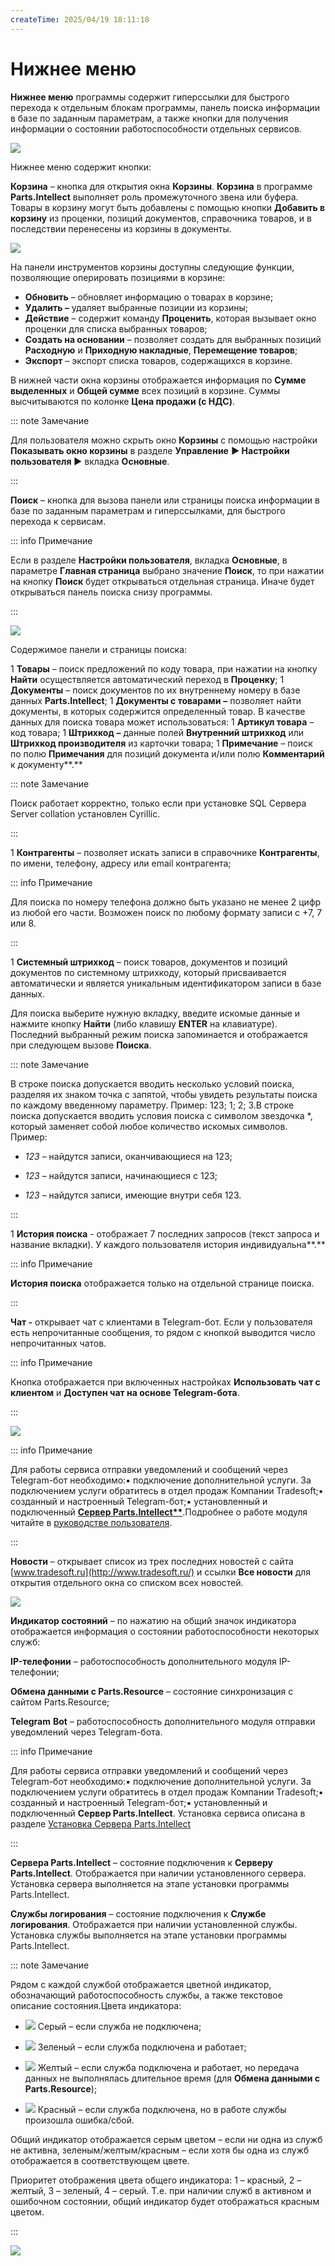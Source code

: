 ```yaml
---
createTime: 2025/04/19 18:11:18
---
```

# Нижнее меню

**Нижнее меню** программы содержит гиперссылки для быстрого перехода к отдельным блокам программы, панель поиска информации в базе по заданным параметрам, а также кнопки для получения информации о состоянии работоспособности отдельных сервисов.

![](../../../assets/guide/Aspose.Words.6f13226c-9016-4dda-be57-653ed66d987a.119.png)

Нижнее меню содержит кнопки:

**Корзина** – кнопка для открытия окна **Корзины**. **Корзина** в программе **Parts.Intellect** выполняет роль промежуточного звена или буфера. Товары в корзину могут быть добавлены с помощью кнопки **Добавить в корзину** из проценки, позиций документов, справочника товаров, и в последствии перенесены из корзины в документы.

![](../../../assets/guide/Aspose.Words.6f13226c-9016-4dda-be57-653ed66d987a.120.png)

На панели инструментов корзины доступны следующие функции, позволяющие оперировать позициями в корзине:

- **Обновить** – обновляет информацию о товарах в корзине;
- **Удалить –** удаляет выбранные позиции из корзины;
- **Действие** – содержит команду **Проценить**, которая вызывает окно проценки для списка выбранных товаров;
- **Создать на основании** – позволяет создать для выбранных позиций **Расходную** и **Приходную накладные**, **Перемещение товаров**;
- **Экспорт** – экспорт списка товаров, содержащихся в корзине.

В нижней части окна корзины отображается информация по **Сумме выделенных** и **Общей сумме** всех позиций в корзине. Суммы высчитываются по колонке **Цена продажи (с НДС)**.

::: note Замечание

Для пользователя можно скрыть окно **Корзины** с помощью настройки **Показывать окно корзины** в разделе **Управление** **► Настройки пользователя ►** вкладка **Основные**.

:::

**Поиск** – кнопка для вызова панели или страницы поиска информации в базе по заданным параметрам и гиперссылками, для быстрого перехода к сервисам.

::: info Примечание

Если в разделе **Настройки пользователя**, вкладка **Основные**, в параметре **Главная страница** выбрано значение **Поиск**, то при нажатии на кнопку **Поиск** будет открываться отдельная страница. Иначе будет открываться панель поиска снизу программы.

:::

![](../../../assets/guide/Aspose.Words.6f13226c-9016-4dda-be57-653ed66d987a.121.png)

Содержимое панели и страницы поиска:

1  **Товары** – поиск предложений по коду товара, при нажатии на кнопку **Найти** осуществляется автоматический переход в **Проценку**;
1  **Документы** – поиск документов по их внутреннему номеру в базе данных **Parts.Intellect**;
1  **Документы с товарами** **–** позволяет найти документы, в которых содержится определенный товар. В качестве данных для поиска товара может использоваться:
   1  **Артикул товара** – код товара;
   1  **Штрихкод** **–** данные полей **Внутренний штрихкод** или **Штрихкод производителя** из карточки товара;
   1  **Примечание** – поиск по полю **Примечания** для позиций документа и/или полю **Комментарий** к документу**.**

::: note Замечание

Поиск работает корректно, только если при установке SQL Сервера Server collation установлен Cyrillic.

:::

1  **Контрагенты** – позволяет искать записи в справочнике **Контрагенты**, по имени, телефону, адресу или email контрагента;

::: info Примечание

Для поиска по номеру телефона должно быть указано не менее 2 цифр из любой его части. Возможен поиск по любому формату записи с +7, 7 или 8.

:::

1  **Системный штрихкод** – поиск товаров, документов и позиций документов по системному штрихкоду, который присваивается автоматически и является уникальным идентификатором записи в базе данных.

Для поиска выберите нужную вкладку, введите искомые данные и нажмите кнопку **Найти** (либо клавишу **ENTER** на клавиатуре). Последний выбранный режим поиска запоминается и отображается при следующем вызове **Поиска**.

::: note Замечание

В строке поиска допускается вводить несколько условий поиска, разделяя их знаком точка с запятой, чтобы увидеть результаты поиска по каждому введенному параметру. Пример: 123; 1; 2; 3.В строке поиска допускается вводить условия поиска с символом звездочка \*, который заменяет собой любое количество искомых символов. Пример:

- *123* – найдутся записи, оканчивающиеся на 123;

- *123* – найдутся записи, начинающиеся с 123;

- *123* – найдутся записи, имеющие внутри себя 123.

:::


1  **История поиска** - отображает 7 последних запросов (текст запроса и название вкладки). У каждого пользователя история индивидуальна**.**

::: info Примечание

**История поиска** отображается только на отдельной странице поиска.

:::

**Чат -** открывает чат с клиентами в Telegram-бот. Если у пользователя есть непрочитанные сообщения, то рядом с кнопкой выводится число непрочитанных чатов.

::: info Примечание

Кнопка отображается при включенных настройках **Использовать чат с клиентом** и **Доступен чат на основе Telegram-бота**. 

:::

![](../../../assets/guide/Aspose.Words.6f13226c-9016-4dda-be57-653ed66d987a.122.png)

::: info Примечание

Для работы сервиса отправки уведомлений и сообщений через Telegram-бот необходимо:▪ подключение дополнительной услуги. За подключением услуги обратитесь в отдел продаж Компании Tradesoft;▪ созданный и настроенный Telegram-бот;▪ установленный и подключенный **[Сервер Parts.Intellect**](#678abee0-5d3e-466d-8a1b-d556b23a5110)**.Подробнее о работе модуля читайте в [руководстве пользователя](https://product-doc.tradesoft.ru/ai/telegram/index.htm).

:::

**Новости** – открывает список из трех последних новостей с сайта [www.tradesoft.ru](http://www.tradesoft.ru/) и ссылки **Все новости** для открытия отдельного окна со списком всех новостей.

![](../../../assets/guide/Aspose.Words.6f13226c-9016-4dda-be57-653ed66d987a.123.png)

**Индикатор состояний** – по нажатию на общий значок индикатора отображается информация о состоянии работоспособности некоторых служб:

**IP-телефонии** – работоспособность дополнительного модуля IP-телефонии;

**Обмена данными с Parts.Resource** – состояние синхронизация с сайтом Parts.Resource;

**Telegram** **Bot** – работоспособность дополнительного модуля отправки уведомлений через Telegram-бота.

::: info Примечание

Для работы сервиса отправки уведомлений и сообщений через Telegram-бот необходимо:▪ подключение дополнительной услуги. За подключением услуги обратитесь в отдел продаж Компании Tradesoft;▪ созданный и настроенный Telegram-бот;▪ установленный и подключенный **Сервер Parts.Intellect**. Установка сервиса описана в разделе [Установка Сервера Parts.Intellect](#678abee0-5d3e-466d-8a1b-d556b23a5110)

:::

**Сервера Parts.Intellect** – состояние подключения к **Серверу** **Parts.Intellect**. Отображается при наличии установленного сервера. Установка сервера выполняется на этапе установки программы Parts.Intellect.

**Службы логирования** – состояние подключения к **Службе логирования**. Отображается при наличии установленной службы. Установка службы выполняется на этапе установки программы Parts.Intellect.

::: note Замечание

Рядом с каждой службой отображается цветной индикатор, обозначающий работоспособность службы, а также текстовое описание состояния.Цвета индикатора:

- ![](../../../assets/guide/Aspose.Words.6f13226c-9016-4dda-be57-653ed66d987a.124.png) Серый – если служба не подключена;

- ![](../../../assets/guide/Aspose.Words.6f13226c-9016-4dda-be57-653ed66d987a.125.png) Зеленый – если служба подключена и работает;

- ![](../../../assets/guide/Aspose.Words.6f13226c-9016-4dda-be57-653ed66d987a.126.png) Желтый – если служба подключена и работает, но передача данных не выполнялась длительное время (для **Обмена данными с Parts.Resource**);

- ![](../../../assets/guide/Aspose.Words.6f13226c-9016-4dda-be57-653ed66d987a.127.png) Красный – если служба подключена, но в работе службы произошла ошибка/сбой.

Общий индикатор отображается серым цветом – если ни одна из служб не активна, зеленым/желтым/красным – если хотя бы одна из служб отображается в соответствующем цвете.

Приоритет отображения цвета общего индикатора: 1 – красный, 2 – желтый, 3 – зеленый, 4 – серый. Т.е. при наличии служб в активном и ошибочном состоянии, общий индикатор будет отображаться красным цветом.

:::

![](../../../assets/guide/Aspose.Words.6f13226c-9016-4dda-be57-653ed66d987a.128.png)